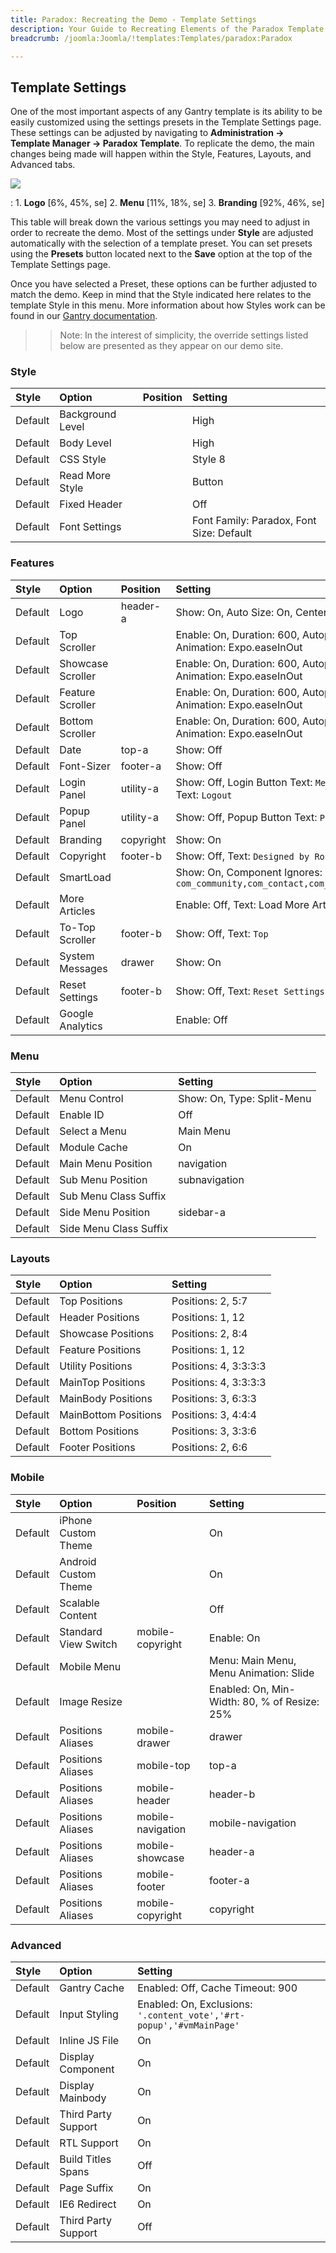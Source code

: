 ```yaml
---
title: Paradox: Recreating the Demo - Template Settings
description: Your Guide to Recreating Elements of the Paradox Template for Joomla
breadcrumb: /joomla:Joomla/!templates:Templates/paradox:Paradox

---
```


Template Settings
-----
One of the most important aspects of any Gantry template is its ability to be easily customized using the settings presets in the Template Settings page. These settings can be adjusted by navigating to **Administration -> Template Manager -> Paradox Template**. To replicate the demo, the main changes being made will happen within the Style, Features, Layouts, and Advanced tabs. 

![][Paradox2]

:   1. **Logo** [6%, 45%, se]
    2. **Menu** [11%, 18%, se]
    3. **Branding** [92%, 46%, se]

This table will break down the various settings you may need to adjust in order to recreate the demo. Most of the settings under **Style** are adjusted automatically with the selection of a template preset. You can set presets using the **Presets** button located next to the **Save** option at the top of the Template Settings page.

Once you have selected a Preset, these options can be further adjusted to match the demo. Keep in mind that the Style indicated here relates to the template Style in this menu. More information about how Styles work can be found in our [Gantry documentation][Style].

>> Note: In the interest of simplicity, the override settings listed below are presented as they appear on our demo site.

### Style

| Style   | Option               | Position | Setting                                                            |  
| :------ | :------------------- | :------- | :----------------------------------------------------------------- |  
| Default | Background Level     |          | High                                                               |  
| Default | Body Level           |          | High                                                               |  
| Default | CSS Style            |          | Style 8                                                            |  
| Default | Read More Style      |          | Button                                                             |  
| Default | Fixed Header         |          | Off                                                                |  
| Default | Font Settings        |          | Font Family: Paradox, Font Size: Default                           |    

### Features

| Style   | Option            | Position  | Setting                                                                                 |  
| :------ | :---------------- | :-------- | :-------------------------------------------------------------------------------------- |  
| Default | Logo              | header-a  | Show: On, Auto Size: On, Centered: On                                                   |  
| Default | Top Scroller      |           | Enable: On, Duration: 600, Autoplay: Off, Delay: 5000, Animation: Expo.easeInOut        |  
| Default | Showcase Scroller |           | Enable: On, Duration: 600, Autoplay: Off, Delay: 5000, Animation: Expo.easeInOut        |  
| Default | Feature Scroller  |           | Enable: On, Duration: 600, Autoplay: Off, Delay: 5000, Animation: Expo.easeInOut        |  
| Default | Bottom Scroller   |           | Enable: On, Duration: 600, Autoplay: Off, Delay: 5000, Animation: Expo.easeInOut        |  
| Default | Date              | top-a     | Show: Off                                                                               |  
| Default | Font-Sizer        | footer-a  | Show: Off                                                                               |  
| Default | Login Panel       | utility-a | Show: Off, Login Button Text: `Member Login`, Logout Button Text: `Logout`              |  
| Default | Popup Panel       | utility-a | Show: Off, Popup Button Text: `Popup Module`                                            |  
| Default | Branding          | copyright | Show: On                                                                                |  
| Default | Copyright         | footer-b  | Show: Off, Text: `Designed by RocketTheme`                                              |  
| Default | SmartLoad         |           | Show: On, Component Ignores: `com_community,com_contact,com_k2,com_tienda,com_weblinks` |  
| Default | More Articles     |           | Enable: Off, Text: Load More Articles, Hide Pagination: On                              |  
| Default | To-Top Scroller   | footer-b  | Show: Off, Text: `Top`                                                                  |  
| Default | System Messages   | drawer    | Show: On                                                                                |  
| Default | Reset Settings    | footer-b  | Show: Off, Text: `Reset Settings`                                                       |  
| Default | Google Analytics  |           | Enable: Off                                                                             |  


### Menu

| Style   | Option                 | Setting                    |  
| :------ | :--------------------- | :------------------------- |  
| Default | Menu Control           | Show: On, Type: Split-Menu |  
| Default | Enable ID              | Off                        |  
| Default | Select a Menu          | Main Menu                  |  
| Default | Module Cache           | On                         |  
| Default | Main Menu Position     | navigation                 |  
| Default | Sub Menu Position      | subnavigation              |  
| Default | Sub Menu Class Suffix  |                            |  
| Default | Side Menu Position     | sidebar-a                  |  
| Default | Side Menu Class Suffix |                            |  


### Layouts

| Style   | Option               | Setting               |  
| :------ | :------------------- | :-------------------- |  
| Default | Top Positions        | Positions: 2, 5:7     |  
| Default | Header Positions     | Positions: 1, 12      |  
| Default | Showcase Positions   | Positions: 2, 8:4     |  
| Default | Feature Positions    | Positions: 1, 12      |  
| Default | Utility Positions    | Positions: 4, 3:3:3:3 |  
| Default | MainTop Positions    | Positions: 4, 3:3:3:3 |  
| Default | MainBody Positions   | Positions: 3, 6:3:3   |  
| Default | MainBottom Positions | Positions: 3, 4:4:4   |  
| Default | Bottom Positions     | Positions: 3, 3:3:6   |  
| Default | Footer Positions     | Positions: 2, 6:6     |  

### Mobile

| Style   | Option               | Position          | Setting                                      |  
| :------ | :------------------- | :---------------- | :------------------------------------------- |  
| Default | iPhone Custom Theme  |                   | On                                           |  
| Default | Android Custom Theme |                   | On                                           |  
| Default | Scalable Content     |                   | Off                                          |  
| Default | Standard View Switch | mobile-copyright  | Enable: On                                   |  
| Default | Mobile Menu          |                   | Menu: Main Menu, Menu Animation: Slide       |  
| Default | Image Resize         |                   | Enabled: On, Min-Width: 80, % of Resize: 25% |  
| Default | Positions Aliases    | mobile-drawer     | drawer                                       |  
| Default | Positions Aliases    | mobile-top        | top-a                                        |  
| Default | Positions Aliases    | mobile-header     | header-b                                     |  
| Default | Positions Aliases    | mobile-navigation | mobile-navigation                            |  
| Default | Positions Aliases    | mobile-showcase   | header-a                                     |  
| Default | Positions Aliases    | mobile-footer     | footer-a                                     |  
| Default | Positions Aliases    | mobile-copyright  | copyright                                    |  

### Advanced

| Style   | Option              | Setting                                                              |  
| :------ | :------------------ | :------------------------------------------------------------------- |  
| Default | Gantry Cache        | Enabled: Off, Cache Timeout: 900                                     |  
| Default | Input Styling       | Enabled: On, Exclusions: `'.content_vote','#rt-popup','#vmMainPage'` |  
| Default | Inline JS File      | On                                                                   |  
| Default | Display Component   | On                                                                   |  
| Default | Display Mainbody    | On                                                                   |  
| Default | Third Party Support | On                                                                   |  
| Default | RTL Support         | On                                                                   |  
| Default | Build Titles Spans  | Off                                                                  |  
| Default | Page Suffix         | On                                                                   |  
| Default | IE6 Redirect        | On                                                                   |  
| Default | Third Party Support | Off                                                                  |  

[demo25]: assets/paradox.jpg
[menu]: ../../start/menu.md
[Style]: http://docs.gantry.org/gantry4/configure
[Paradox2]: assets/paradox2.jpeg